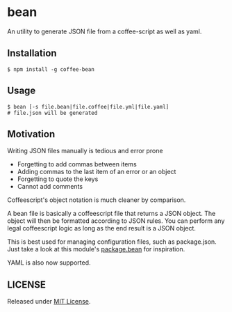 bean
====

An utility to generate JSON file from a coffee-script as well as yaml.

Installation
---------

    $ npm install -g coffee-bean

Usage
-----

    $ bean [-s file.bean|file.coffee|file.yml|file.yaml]
    # file.json will be generated

Motivation
---------

Writing JSON files manually is tedious and error prone

* Forgetting to add commas between items
* Adding commas to the last item of an error or an object
* Forgetting to quote the keys
* Cannot add comments

Coffeescript's object notation is much cleaner by comparison.

A bean file is basically a coffeescript file that returns a JSON
object. The object will then be formatted according to JSON rules.
You can perform any legal coffeescript logic as long as the end result
is a JSON object.

This is best used for managing configuration files, such as
package.json.  Just take a look at this module's [package.bean](./bean/package.bean) for
inspiration.

YAML is also now supported. 

LICENSE
------

Released under [MIT License](http://opensource.org/licenses/MIT).
